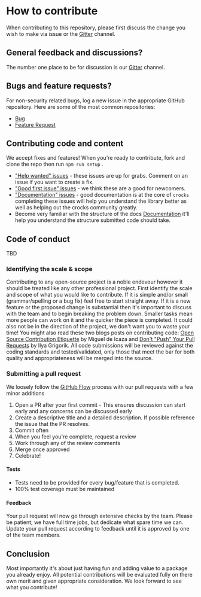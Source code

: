# How to contribute

When contributing to this repository, please first discuss the change you wish
to make via issue or the [Gitter][gitter] channel.

## General feedback and discussions?
The number one place to be for discussion is
our [Gitter][gitter] channel.

## Bugs and feature requests?
For non-security related bugs, log a new issue in the appropriate GitHub
repository. Here are some of the most common repositories:

* [Bug][bug-report]
* [Feature Request][feature-request]

## Contributing code and content

We accept fixes and features! When you're ready to contribute, fork and clone
the repo then run `npm run setup` .

* ["Help wanted" issues][help-wanted] - these issues are up for grabs. Comment
on an issue if you want to create a fix.
* ["Good first issue" issues][first-issue] - we think these are a good for
newcomers.
* ["Documentation" issues][documentation] - good documentation is at the core
of `crocks` completing these issues will help you understand the library better
as well as helping out the crocks community greatly.
* Become very familiar with the structure of the docs [Documentation][docs]
it'll help you understand the structure submitted code should take.

## Code of conduct

TBD

### Identifying the scale & scope

Contributing to any open-source project is a noble endevour however it should be
treated like any other professional project. First identify the scale and scope
of what you would like to contribute. If it is simple and/or small
(grammar/spelling or a bug fix) feel free to start straight away. If it is a new
feature or the proposed change is substantial then it's important to discuss with
the team and to begin breaking the problem down. Smaller tasks mean more people
can work on it and the quicker the piece is completed. It could also not be in
the direction of the project, we don't want you to waste your time! You might
also read these two blogs posts on contributing
code: [Open Source Contribution Etiquette][etiquette] by Miguel de Icaza
and [Don't "Push" Your Pull Requests][push] by Ilya Grigorik. All code
submissions will be reviewed against the coding standards and tested/validated,
only those that meet the bar for both quality and appropriateness will be
merged into the source.

### Submitting a pull request

We loosely follow the [GitHub Flow][github-flow] process with our pull requests
with a few minor additions

1. Open a PR after your first commit - This ensures discussion can start early
and any concerns can be discussed early
2. Create a descriptive title and a detailed description. If possible reference
the issue that the PR resolves.
3. Commit often
4. When you feel you're complete, request a review
5. Work through any of the review comments
6. Merge once approved
7. Celebrate!

#### Tests

-  Tests need to be provided for every bug/feature that is completed.
-  100% test coverage must be maintained

#### Feedback

Your pull request will now go through extensive checks by the team. Please be
patient; we have full time jobs, but dedicate what spare time we can. Update
your pull request according to feedback until it is approved by one of the
team members.

## Conclusion

Most importantly it's about just having fun and adding value to a package you
already enjoy. All potential contributions will be evaluated fully on there
own merit and given appropriate consideration. We look forward to see what
you contribute!

[gitter]: https://gitter.im/crocksjs/crocks
[github-flow]: https://guides.github.com/introduction/flow/
[etiquette]: http://tirania.org/blog/archive/2010/Dec-31.html
[push]: https://www.igvita.com/2011/12/19/dont-push-your-pull-requests/
[help-wanted]: https://github.com/evilsoft/crocks/labels/help%20wanted
[first-issue]: https://github.com/evilsoft/crocks/labels/good%20first%20issue
[documentation]: https://github.com/evilsoft/crocks/labels/documentation
[docs]: https://crocks.dev/docs/getting-started.html
[bug-report]: https://github.com/evilsoft/crocks/issues/new?template=bug_report.md
[feature-request]: https://github.com/evilsoft/crocks/issues/new?template=feature_request.md